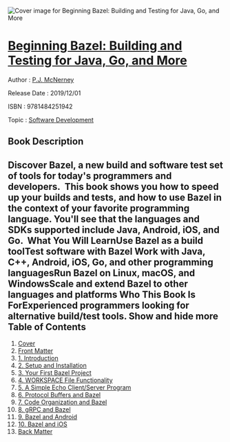 ![Cover image for Beginning Bazel: Building and Testing for Java, Go, and More](https://imgdetail.ebookreading.net/cover/cover/20200215/EB9781484251942.jpg)

[Beginning Bazel: Building and Testing for Java, Go, and More](https://ebookreading.net/view/book/Beginning+Bazel%3A+Building+and+Testing+for+Java%2C+Go%2C+and+More-EB9781484251942_1.html "Beginning Bazel: Building and Testing for Java, Go, and More")
====================================================================================================================

Author : [P.J. McNerney](https://ebookreading.net/search/author/P.J.+McNerney)

Release Date : 2019/12/01

ISBN : 9781484251942

Topic : [Software Development](https://ebookreading.net/search/category/software-development)

Book Description
-----------------

 Discover Bazel, a new build and software test set of tools for today's programmers and developers.  This book shows you how to speed up your builds and tests, and how to use Bazel in the context of your favorite programming language. You'll see that the languages and SDKs supported include Java, Android, iOS, and Go.  What You Will LearnUse Bazel as a build toolTest software with Bazel Work with Java, C++, Android, iOS, Go, and other programming languagesRun Bazel on Linux, macOS, and WindowsScale and extend Bazel to other languages and platforms Who This Book Is ForExperienced programmers looking for alternative build/test tools.        Show and hide more                
Table of Contents
-----------------

1. [Cover](https://ebookreading.net/view/book/Beginning+Bazel%3A+Building+and+Testing+for+Java%2C+Go%2C+and+More-EB9781484251942_1.html)
1. [Front Matter](https://ebookreading.net/view/book/Beginning+Bazel%3A+Building+and+Testing+for+Java%2C+Go%2C+and+More-EB9781484251942_2.html)
1. [1. Introduction](https://ebookreading.net/view/book/Beginning+Bazel%3A+Building+and+Testing+for+Java%2C+Go%2C+and+More-EB9781484251942_3.html)
1. [2. Setup and Installation](https://ebookreading.net/view/book/Beginning+Bazel%3A+Building+and+Testing+for+Java%2C+Go%2C+and+More-EB9781484251942_4.html)
1. [3. Your First Bazel Project](https://ebookreading.net/view/book/Beginning+Bazel%3A+Building+and+Testing+for+Java%2C+Go%2C+and+More-EB9781484251942_5.html)
1. [4. WORKSPACE File Functionality](https://ebookreading.net/view/book/Beginning+Bazel%3A+Building+and+Testing+for+Java%2C+Go%2C+and+More-EB9781484251942_6.html)
1. [5. A Simple Echo Client/Server Program](https://ebookreading.net/view/book/Beginning+Bazel%3A+Building+and+Testing+for+Java%2C+Go%2C+and+More-EB9781484251942_7.html)
1. [6. Protocol Buffers and Bazel](https://ebookreading.net/view/book/Beginning+Bazel%3A+Building+and+Testing+for+Java%2C+Go%2C+and+More-EB9781484251942_8.html)
1. [7. Code Organization and Bazel](https://ebookreading.net/view/book/Beginning+Bazel%3A+Building+and+Testing+for+Java%2C+Go%2C+and+More-EB9781484251942_9.html)
1. [8. gRPC and Bazel](https://ebookreading.net/view/book/Beginning+Bazel%3A+Building+and+Testing+for+Java%2C+Go%2C+and+More-EB9781484251942_10.html)
1. [9. Bazel and Android](https://ebookreading.net/view/book/Beginning+Bazel%3A+Building+and+Testing+for+Java%2C+Go%2C+and+More-EB9781484251942_11.html)
1. [10. Bazel and iOS](https://ebookreading.net/view/book/Beginning+Bazel%3A+Building+and+Testing+for+Java%2C+Go%2C+and+More-EB9781484251942_12.html)
1. [Back Matter](https://ebookreading.net/view/book/Beginning+Bazel%3A+Building+and+Testing+for+Java%2C+Go%2C+and+More-EB9781484251942_13.html)
